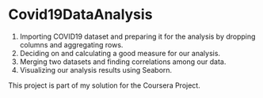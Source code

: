 # Covid19DataAnalysis


1) Importing COVID19 dataset and preparing it for the analysis by dropping columns and aggregating rows.
2) Deciding on and calculating a good measure for our analysis.
3) Merging two datasets and finding correlations among our data.
4) Visualizing our analysis results using Seaborn.

This project is part of my solution for the Coursera Project.
